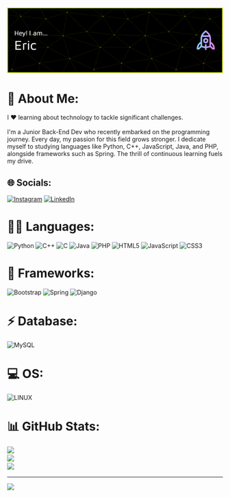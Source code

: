 ![Header](./header.png)
# 💫 About Me:
I ❤️ learning about technology to tackle significant challenges.<br><br>I'm a Junior Back-End Dev who recently embarked on the programming journey. Every day, my passion for this field grows stronger. I dedicate myself to studying languages like Python, C++, JavaScript, Java, and PHP, alongside frameworks such as Spring. The thrill of continuous learning fuels my drive.


## 🌐 Socials:
[![Instagram](https://img.shields.io/badge/Instagram-%23E4405F.svg?logo=Instagram&logoColor=white)](https://instagram.com/eric.peneres_15) [![LinkedIn](https://img.shields.io/badge/LinkedIn-%230077B5.svg?logo=linkedin&logoColor=white)](https://br.linkedin.com/in/eric-peneres-carneiro-038b98206) 

# 👩‍💻 Languages:
![Python](https://img.shields.io/badge/python-3670A0?style=for-the-badge&logo=python&logoColor=ffdd54)
![C++](https://img.shields.io/badge/c++-%2300599C.svg?style=for-the-badge&logo=c%2B%2B&logoColor=white)
![C](https://img.shields.io/badge/c-%2300599C.svg?style=for-the-badge&logo=c&logoColor=white)
![Java](https://img.shields.io/badge/java-%23ED8B00.svg?style=for-the-badge&logo=java&logoColor=white)
![PHP](https://img.shields.io/badge/php-%23777BB4.svg?style=for-the-badge&logo=php&logoColor=white)
![HTML5](https://img.shields.io/badge/html5-%23E34F26.svg?style=for-the-badge&logo=html5&logoColor=white)
![JavaScript](https://img.shields.io/badge/javascript-%23323330.svg?style=for-the-badge&logo=javascript&logoColor=%23F7DF1E)
![CSS3](https://img.shields.io/badge/css3-%231572B6.svg?style=for-the-badge&logo=css3&logoColor=white)

# 🚀 Frameworks:
![Bootstrap](https://img.shields.io/badge/bootstrap-%23563D7C.svg?style=for-the-badge&logo=bootstrap&logoColor=white)
![Spring](https://img.shields.io/badge/spring-%236DB33F.svg?style=for-the-badge&logo=spring&logoColor=white)
![Django](https://img.shields.io/badge/Django-092E20?style=for-the-badge&logo=django&logoColor=green)

# ⚡ Database:
![MySQL](https://img.shields.io/badge/mysql-%2300f.svg?style=for-the-badge&logo=mysql&logoColor=white)

# 💻 OS:
![LINUX](https://img.shields.io/badge/Linux-FCC624?style=for-the-badge&logo=linux&logoColor=black)

# 📊 GitHub Stats:
![](https://github-readme-stats.vercel.app/api?username=EricW900&theme=merko&hide_border=false&include_all_commits=false&count_private=false)<br/>
![](https://github-readme-streak-stats.herokuapp.com/?user=EricW900&theme=merko&hide_border=false)<br/>
![](https://github-readme-stats.vercel.app/api/top-langs/?username=EricW900&theme=merko&hide_border=false&include_all_commits=false&count_private=false&layout=compact)

---
[![](https://visitcount.itsvg.in/api?id=EricW900&icon=0&color=1)](https://visitcount.itsvg.in)

<!-- Proudly created with GPRM ( https://gprm.itsvg.in ) -->
